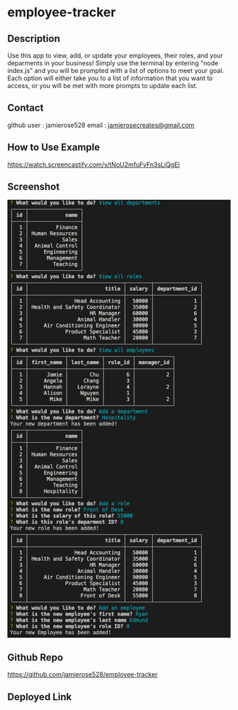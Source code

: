 # employee-tracker

## Description
Use this app to view, add, or update your employees, their roles, and your deparments in your business! Simply use the terminal by entering "node index.js" and you will be prompted with a list of options to meet your goal. Each option will either take you to a list of information that you want to access, or you will be met with more prompts to update each list.

## Contact
github user : jamierose528
email : jamierosecreates@gmail.com

## How to Use Example
https://watch.screencastify.com/v/tNoU2mfuFvFn3sLjQgEI

## Screenshot
![screenshot1](screenshot/screenshot1.png)

## Github Repo
https://github.com/jamierose528/employee-tracker

## Deployed Link
